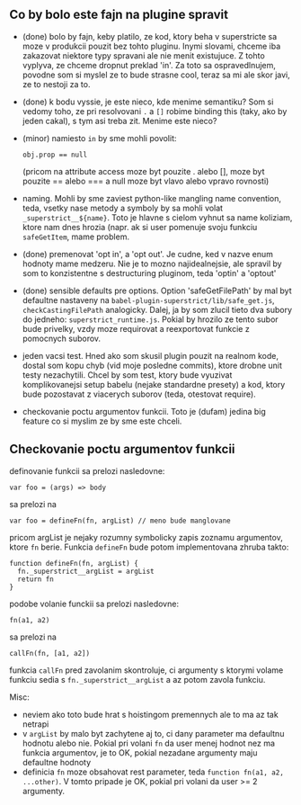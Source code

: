 ## Co by bolo este fajn na plugine spravit

- (done) bolo by fajn, keby platilo, ze kod, ktory beha v superstricte sa moze v produkcii pouzit bez tohto
  pluginu. Inymi slovami, chceme iba zakazovat niektore typy spravani ale nie menit existujuce. Z
  tohto vyplyva, ze chceme dropnut preklad 'in'. Za toto sa ospravedlnujem, povodne som si myslel ze
  to bude strasne cool, teraz sa mi ale skor javi, ze to nestoji za to.

- (done) k bodu vyssie, je este nieco, kde menime semantiku? Som si vedomy toho, ze pri resolvovani `.` a
  `[]` robime binding this (taky, ako by jeden cakal), s tym asi treba zit. Menime este nieco?

- (minor) namiesto `in` by sme mohli povolit:

  ```
  obj.prop == null
  ```
  (pricom na attribute access moze byt pouzite . alebo [], moze byt pouzite == alebo === a null moze
  byt vlavo alebo vpravo rovnosti)

- naming. Mohli by sme zaviest python-like mangling name convention, teda, vsetky nase metody a
  symboly by sa mohli volat `_superstrict__${name}`. Toto je hlavne s cielom vyhnut sa name
  koliziam, ktore nam dnes hrozia (napr. ak si user pomenuje svoju funkciu `safeGetItem`, mame
  problem.

- (done) premenovat 'opt in', a 'opt out'. Je cudne, ked v nazve enum hodnoty mame medzeru. Nie je to mozno
  najidealnejsie, ale spravil by som to konzistentne s destructuring pluginom, teda 'optin' a
  'optout'

- (done) sensible defaults pre options. Option 'safeGetFilePath' by mal byt defaultne nastaveny na
  `babel-plugin-superstrict/lib/safe_get.js`, `checkCastingFilePath` analogicky. Dalej, ja by som
  zlucil tieto dva subory do jedneho: `superstrict_runtime.js`. Pokial by hrozilo ze tento subor
  bude privelky, vzdy moze requirovat a reexportovat funkcie z pomocnych suborov.

- jeden vacsi test. Hned ako som skusil plugin pouzit na realnom kode, dostal som kopu chyb (vid
  moje posledne commits), ktore drobne unit testy nezachytili. Chcel by som test, ktory bude
  vyuzivat komplikovanejsi setup babelu (nejake standardne presety) a kod, ktory bude pozostavat z
  viacerych suborov (teda, otestovat require).

- checkovanie poctu argumentov funkcii. Toto je (dufam) jedina big feature co si myslim ze by sme
  este chceli.

## Checkovanie poctu argumentov funkcii

definovanie funkcii sa prelozi nasledovne:

```var foo = (args) => body```

sa prelozi na

```var foo = defineFn(fn, argList) // meno bude manglovane```

pricom argList je nejaky rozumny symbolicky zapis zoznamu argumentov, ktore `fn` berie. Funkcia
`defineFn` bude potom implementovana zhruba takto:

```
function defineFn(fn, argList) {
  fn._superstrict__argList = argList
  return fn
}
```

podobe volanie funckii sa prelozi nasledovne:

```
fn(a1, a2)
```

sa prelozi na

```
callFn(fn, [a1, a2])
```

funkcia `callFn` pred zavolanim skontroluje, ci argumenty s ktorymi volame funkciu sedia s `fn._superstrict__argList` a az potom zavola funkciu.

Misc:

- neviem ako toto bude hrat s hoistingom premennych ale to ma az tak netrapi
- v `argList` by malo byt zachytene aj to, ci dany parameter ma defaultnu hodnotu alebo nie. Pokial
  pri volani `fn` da user menej hodnot nez ma funkcia argumentov, je to OK, pokial nezadane
  argumenty maju defaultne hodnoty
- definicia `fn` moze obsahovat rest parameter, teda `function fn(a1, a2, ...other)`. V tomto
  pripade je OK, pokial pri volani da user >= 2 argumenty.
